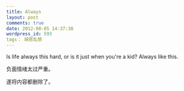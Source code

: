 ```yaml
---
title: Always
layout: post
comments: true
date: 2012-08-05 14:37:38
wordpress_id: 593
tags： 胡思乱想
---
```


Is life always this hard, or is it just when you're a kid? Always like this.


负面情绪太过严重。

遂将内容都删除了。
